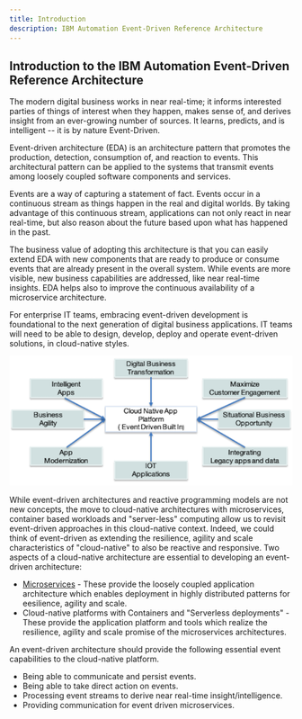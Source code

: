 ```yaml
---
title: Introduction
description: IBM Automation Event-Driven Reference Architecture
---
```


## Introduction to the IBM Automation Event-Driven Reference Architecture

The modern digital business works in near real-time; it informs interested parties of things of interest when they happen, makes sense of, and derives insight from an ever-growing number of sources. It learns, predicts, and is intelligent -- it is by nature Event-Driven.

Event-driven architecture (EDA) is an architecture pattern that promotes the production, detection, consumption of, and reaction to events. This architectural pattern can be applied to the systems that transmit events among loosely coupled software components and services.

Events are a way of capturing a statement of fact.  Events occur in a continuous stream as things happen in the real and digital worlds.  By taking advantage of this continuous stream, applications can not only react in near real-time, but also reason about the future based upon what has happened in the past.

The business value of adopting this architecture is that you can easily extend EDA with new components that are ready to produce or consume events that are already present in the overall system. While events are more visible, new business capabilities are addressed, like near real-time insights. EDA helps also to improve the continuous availability of a microservice architecture.

For enterprise IT teams, embracing event-driven development is foundational to the next generation of digital business applications. IT teams will need to be able to design, develop, deploy and operate event-driven solutions, in cloud-native styles.

![0](./images/modern-app.png)

While event-driven architectures and reactive programming models are not new concepts, the move to cloud-native architectures with microservices, container based workloads and "server-less" computing allow us to revisit event-driven approaches in this cloud-native context.  Indeed, we could think of event-driven as extending the resilience, agility and scale characteristics of "cloud-native" to also be reactive and responsive. Two aspects of a cloud-native architecture are essential to developing an event-driven architecture:

* [Microservices](advantages/microservice) - These provide the loosely coupled application architecture which enables deployment in highly distributed patterns for eesilience, agility and scale.
* Cloud-native platforms with Containers and "Serverless deployments" - These provide the application platform and tools which realize the resilience, agility and scale promise of the microservices architectures.

An event-driven architecture should provide the following essential event capabilities to the cloud-native platform.

* Being able to communicate and persist events.
* Being able to take direct action on events.
* Processing event streams to derive near real-time insight/intelligence.
* Providing communication for event driven microservices.
